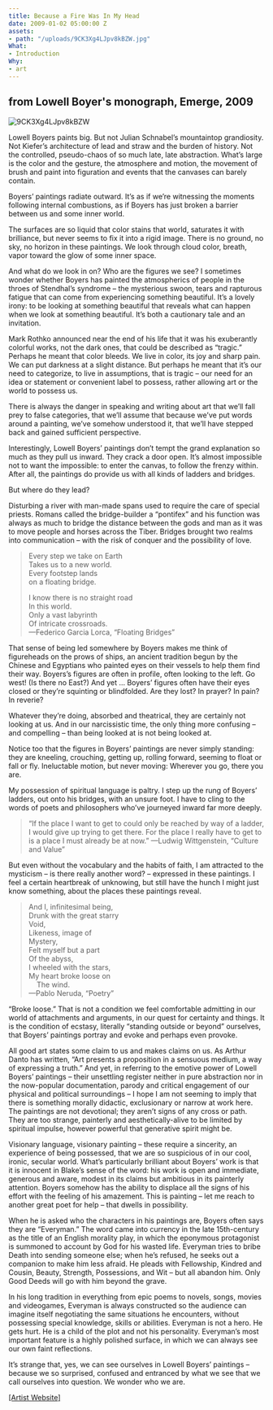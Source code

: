 ```yaml
---
title: Because a Fire Was In My Head
date: 2009-01-02 05:00:00 Z
assets:
- path: "/uploads/9CK3Xg4LJpv8kBZW.jpg"
What:
- Introduction
Why:
- art
---
```


## from Lowell Boyer's monograph, Emerge, 2009

![9CK3Xg4LJpv8kBZW](/uploads/9CK3Xg4LJpv8kBZW.jpg) 

Lowell Boyers paints big.  But not Julian Schnabel’s mountaintop grandiosity.  Not Kiefer’s architecture of lead and straw and the burden of history.  Not the controlled, pseudo-chaos of so much late, late abstraction.  What’s large is the color and the gesture, the atmosphere and motion, the movement of brush and paint into figuration and events that the canvases can barely contain.  

Boyers’ paintings radiate outward.  It’s as if we’re witnessing the moments following internal combustions, as if Boyers has just broken a barrier between us and some inner world.

The surfaces are so liquid that color stains that world, saturates it with brilliance, but never seems to fix it into a rigid image.  There is no ground, no sky, no horizon in these paintings.  We look through cloud color, breath, vapor toward the glow of some inner space.

And what do we look in on?  Who are the figures we see? I sometimes wonder whether Boyers has painted the atmospherics of people in the throes of Stendhal’s syndrome – the mysterious swoon, tears and rapturous fatigue that can come from experiencing something beautiful.  It’s a lovely irony: to be looking at something beautiful that reveals what can happen when we look at something beautiful.  It’s both a cautionary tale and an invitation. 

Mark Rothko announced near the end of his life that it was his exuberantly colorful works, not the dark ones, that could be described as “tragic.”  Perhaps he meant that color bleeds.  We live in color, its joy and sharp pain.  We can put darkness at a slight distance.  But perhaps he meant that it’s our need to categorize, to live in assumptions, that is tragic – our need for an idea or statement or convenient label to possess, rather allowing art or the world to possess us.  

There is always the danger in speaking and writing about art that we’ll fall prey to false categories, that we’ll assume that because we’ve put words around a painting, we’ve somehow understood it, that we’ll have stepped back and gained sufficient perspective.

Interestingly, Lowell Boyers’ paintings don’t tempt the grand explanation so much as they pull us inward.  They crack a door open.  It’s almost impossible not to want the impossible: to enter the canvas, to follow the frenzy within.  After all, the paintings do provide us with all kinds of ladders and bridges.  

But where do they lead?

Disturbing a river with man-made spans used to require the care of special priests.  Romans called the bridge-builder a “pontifex” and his function was always as much to bridge the distance between the gods and man as it was to move people and horses across the Tiber.   Bridges brought two realms into communication – with the risk of conquer and the possibility of love.

> Every step we take on Earth  
> Takes us to a new world.  
> Every footstep lands  
> on a floating bridge.  
>  
> I know there is no straight road  
> In this world.  
> Only a vast labyrinth  
> Of intricate crossroads.  
> —Federico Garcia Lorca, “Floating Bridges”

That sense of being led somewhere by Boyers makes me think of figureheads on the prows of ships, an ancient tradition begun by the Chinese and Egyptians who painted eyes on their vessels to help them find their way. Boyers’s figures are often in profile, often looking to the left.  Go west!  (Is there no East?) And yet … Boyers’ figures often have their eyes closed or they’re squinting or blindfolded.  Are they lost?  In prayer?  In pain?  In reverie?  

Whatever they’re doing, absorbed and theatrical, they are certainly not looking at us.  And in our narcissistic time, the only thing more confusing – and compelling – than being looked at is not being looked at.  

Notice too that the figures in Boyers’ paintings are never simply standing: they are kneeling, crouching, getting up, rolling forward, seeming to float or fall or fly.  Ineluctable motion, but never moving:  Wherever you go, there you are.  

My possession of spiritual language is paltry.  I step up the rung of Boyers’ ladders, out onto his bridges, with an unsure foot.  I have to cling to the words of poets and philosophers who’ve journeyed inward far more deeply.

> “If the place I want to get to could only be reached by way of a ladder, I would give up trying to get there.  For the place I really have to get to is a place I must already be at now.” 
> —Ludwig Wittgenstein, “Culture and Value” 

But even without the vocabulary and the habits of faith, I am attracted to the mysticism – is there really another word? – expressed in these paintings.  I feel a certain heartbreak of unknowing, but still have the hunch I might just know something, about the places these paintings reveal.

> And I, infinitesimal being,  
> Drunk with the great starry  
> Void,  
> Likeness, image of  
> Mystery,  
> Felt myself but a part  
> Of the abyss,  
> I wheeled with the stars,  
> My heart broke loose on  
> &nbsp;&nbsp;&nbsp;&nbsp;The wind.  
> —Pablo Neruda, “Poetry”

“Broke loose.”  That is not a condition we feel comfortable admitting in our world of attachments and arguments, in our quest for certainty and things.  It is the condition of ecstasy, literally “standing outside or beyond” ourselves, that Boyers’ paintings portray and evoke and perhaps even provoke.

All good art states some claim to us and makes claims on us.  As Arthur Danto has written, “Art presents a proposition in a sensuous medium, a way of expressing a truth.”  And yet, in referring to the emotive power of Lowell Boyers’ paintings – their unsettling register neither in pure abstraction nor in the now-popular documentation, parody and critical engagement of our physical and political surroundings – I hope I am not seeming to imply that there is something morally didactic, exclusionary or narrow at work here.  The paintings are not devotional; they aren’t signs of any cross or path.  They are too strange, painterly and aesthetically-alive to be limited by spiritual impulse, however powerful that generative spirit might be.    

Visionary language, visionary painting – these require a sincerity, an experience of being possessed, that we are so suspicious of in our cool, ironic, secular world. What’s particularly brilliant about Boyers’ work is that it is innocent in Blake’s sense of the word:  his work is open and immediate, generous and aware, modest in its claims but ambitious in its painterly attention.  Boyers somehow has the ability to displace all the signs of his effort with the feeling of his amazement.  This is painting – let me reach to another great poet for help – that dwells in possibility.

When he is asked who the characters in his paintings are, Boyers often says they are “Everyman.”  The word came into currency in the late 15th-century as the title of an English morality play, in which the eponymous protagonist is summoned to account by God for his wasted life.  Everyman tries to bribe Death into sending someone else; when he’s refused, he seeks out a companion to make him less afraid.  He pleads with Fellowship, Kindred and Cousin, Beauty, Strength, Possessions, and Wit – but all abandon him. Only Good Deeds will go with him beyond the grave.  

In his long tradition in everything from epic poems to novels, songs, movies and videogames, Everyman is always constructed so the audience can imagine itself negotiating the same situations he encounters, without possessing special knowledge, skills or abilities.  Everyman is not a hero.  He gets hurt.  He is a child of the plot and not his personality.  Everyman’s most important feature is a highly polished surface, in which we can always see our own faint reflections.

It’s strange that, yes, we can see ourselves in Lowell Boyers’ paintings – because we so surprised, confused and entranced by what we see that we call ourselves into question.  We wonder who we are.

[[Artist Website]](http://lowellboyers.com/)
